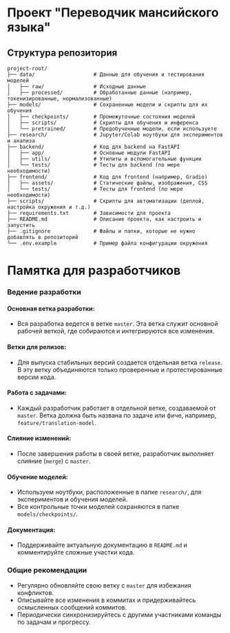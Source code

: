 # Проект "Переводчик мансийского языка"

## Структура репозитория

```plaintext
project-root/
├── data/                   # Данные для обучения и тестирования моделей
│   ├── raw/                # Исходные данные
│   ├── processed/          # Обработанные данные (например, токенизированные, нормализованные)
├── models/                 # Сохраненные модели и скрипты для их обучения
│   ├── checkpoints/        # Промежуточные состояния моделей
│   ├── scripts/            # Скрипты для обучения и инференса
│   └── pretrained/         # Предобученные модели, если используете
├── research/               # Jupyter/Colab ноутбуки для экспериментов и анализа
├── backend/                # Код для backend на FastAPI
│   ├── app/                # Основные модули FastAPI
│   ├── utils/              # Утилиты и вспомогательные функции
│   └── tests/              # Тесты для backend (по мере необходимости)
├── frontend/               # Код для frontend (например, Gradio)
│   ├── assets/             # Статические файлы, изображения, CSS
│   └── tests/              # Тесты для frontend (по мере необходимости)
├── scripts/                # Скрипты для автоматизации (деплой, настройка окружения и т.д.)
├── requirements.txt        # Зависимости для проекта
├── README.md               # Описание проекта, как настроить и запустить
├── .gitignore              # Файлы и папки, которые не нужно добавлять в репозиторий
└── .env.example            # Пример файла конфигурации окружения
```

# Памятка для разработчиков

### Ведение разработки

#### Основная ветка разработки:
- Вся разработка ведется в ветке `master`. Эта ветка служит основной рабочей веткой, где собираются и интегрируются все изменения.

#### Ветки для релизов:
- Для выпуска стабильных версий создается отдельная ветка `release`. В эту ветку объединяются только проверенные и протестированные версии кода.

#### Работа с задачами:
- Каждый разработчик работает в отдельной ветке, создаваемой от `master`. Ветка должна быть названа по задаче или фиче, например, `feature/translation-model`.

#### Слияние изменений:
- После завершения работы в своей ветке, разработчик выполняет слияние (`merge`) с `master`.

#### Обучение моделей:
- Используем ноутбуки, расположенные в папке `research/`, для экспериментов и обучения моделей.
- Все контрольные точки моделей сохраняются в папке `models/checkpoints/`.

#### Документация:
- Поддерживайте актуальную документацию в `README.md` и комментируйте сложные участки кода.

### Общие рекомендации

- Регулярно обновляйте свою ветку с `master` для избежания конфликтов.
- Описывайте все изменения в коммитах и придерживайтесь осмысленных сообщений коммитов.
- Периодически синхронизируйтесь с другими участниками команды по задачам и прогрессу.
